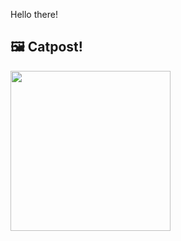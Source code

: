 Hello there!



## 🖼️ Catpost!

<sub>
    <img src="https://cdn2.thecatapi.com/images/auf.png" height="256">
</sub>

